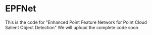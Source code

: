 # EPFNet
This is the code for "Enhanced Point Feature Network for Point Cloud Salient Object Detection"
We will upload the complete code soon.
